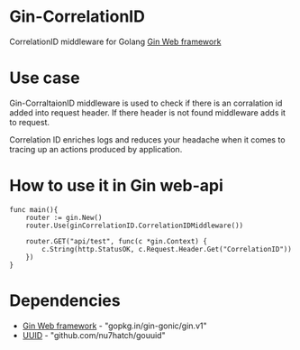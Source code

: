 # Gin-CorrelationID
CorrelationID middleware for Golang [Gin Web framework](https://github.com/gin-gonic/gin) 

# Use case
Gin-CorraltaionID middleware is used to check if there is an corralation id added into request header. If there header is not found middleware adds it to request.

Correlation ID enriches logs and reduces your headache when it comes to tracing up an actions produced by application.

# How to use it in Gin web-api

```golang
func main(){
    router := gin.New()
	router.Use(ginCorrelationID.CorrelationIDMiddleware())

    router.GET("api/test", func(c *gin.Context) {
		c.String(http.StatusOK, c.Request.Header.Get("CorrelationID"))
	})
}
```

# Dependencies
* [Gin Web framework](https://github.com/gin-gonic/gin) - "gopkg.in/gin-gonic/gin.v1"
* [UUID](https://github.com/nu7hatch/gouuid) - "github.com/nu7hatch/gouuid"
